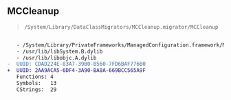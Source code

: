 ## MCCleanup

> `/System/Library/DataClassMigrators/MCCleanup.migrator/MCCleanup`

```diff

   - /System/Library/PrivateFrameworks/ManagedConfiguration.framework/ManagedConfiguration
   - /usr/lib/libSystem.B.dylib
   - /usr/lib/libobjc.A.dylib
-  UUID: CDAD224E-83A7-39B0-B560-7FD6BAF776B0
+  UUID: 2AA9ACA5-6DF4-3A90-BA8A-669BCC565A9F
   Functions: 4
   Symbols:   13
   CStrings:  29

```
